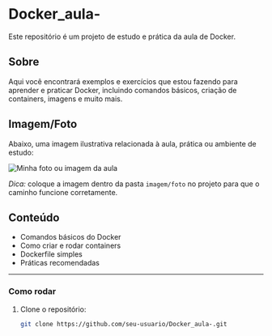 # Docker_aula-

Este repositório é um projeto de estudo e prática da aula de Docker.

## Sobre

Aqui você encontrará exemplos e exercícios que estou fazendo para aprender e praticar Docker, incluindo comandos básicos, criação de containers, imagens e muito mais.

## Imagem/Foto

Abaixo, uma imagem ilustrativa relacionada à aula, prática ou ambiente de estudo:

![Minha foto ou imagem da aula](./imagem/foto/9dabcc9b-4cd7-4159-9b59-625dd017e08c.png)

*Dica:* coloque a imagem dentro da pasta `imagem/foto` no projeto para que o caminho funcione corretamente.

## Conteúdo

- Comandos básicos do Docker
- Como criar e rodar containers
- Dockerfile simples
- Práticas recomendadas

---

### Como rodar

1. Clone o repositório:
   ```bash
   git clone https://github.com/seu-usuario/Docker_aula-.git
